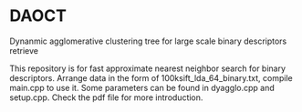 # DAOCT
Dynanmic agglomerative clustering tree for large scale binary descriptors retrieve

This repository is for fast approximate nearest neighbor search for binary descriptors. Arrange data in the form of 100ksift_lda_64_binary.txt, compile main.cpp to use it. Some parameters can be found in dyagglo.cpp and setup.cpp. Check the pdf file for more introduction.
